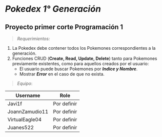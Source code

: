 # *Pokedex 1° Generación*
## Proyecto primer corte Programación 1
>*Requerimientos:*
1. La Pokedex debe contener todos los Pokemones correspondientes a la generación.
2. Funciones CRUD (**Create, Read, Update, Delete**) tanto para Pokemones previamente existentes, como para aquellos creados por el usuario:
   - El usuario puede buscar Pokemones por ***Indice y Nombre***.
   - Mostrar ***Error*** en el caso de que no exista.

>*Equipo*:

| Username  | Role |
| ------------- | ------------- |
| Javi1f  | Por definir  |
| JoannZamudio11  | Por definir  |
| VirtualEagle04  | Por definir  |
| Juanes522  |  Por definir  |


